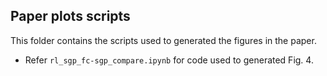 ## Paper plots scripts

This folder contains the scripts used to generated the figures in the paper.

- Refer `rl_sgp_fc-sgp_compare.ipynb` for code used to generated Fig. 4.
